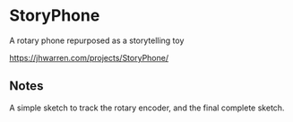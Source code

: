 # StoryPhone
A rotary phone repurposed as a storytelling toy

https://jhwarren.com/projects/StoryPhone/

## Notes
A simple sketch to track the rotary encoder, and the final complete sketch.
